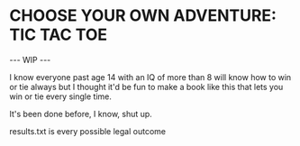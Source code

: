 # CHOOSE YOUR OWN ADVENTURE: TIC TAC TOE

--- WIP ---

I know everyone past age 14 with an IQ of more than 8 will know how to win
or tie always but I thought it'd be fun to make a book like this that lets
you win or tie every single time.

It's been done before, I know, shut up.

results.txt is every possible legal outcome